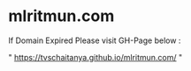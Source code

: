 # mlritmun.com


If Domain Expired
Please visit GH-Page below : 

" https://tvschaitanya.github.io/mlritmun.com/ "

